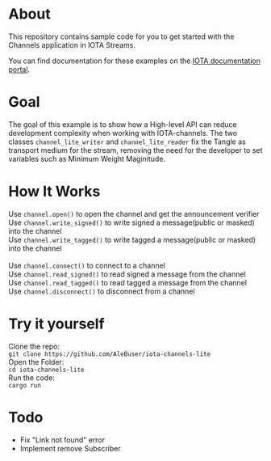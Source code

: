 # About

This repository contains sample code for you to get started with the Channels application in IOTA Streams.

You can find documentation for these examples on the [IOTA documentation portal](https://docs.iota.org/docs/channels/introduction/get-started.md).

# Goal
The goal of this example is to show how a High-level API can reduce development complexity when working with IOTA-channels.
The two classes `channel_lite_writer` and `channel_lite_reader` fix the Tangle as transport medium for the stream, removing the need for the developer to set variables such as Minimum Weight Maginitude. 

# How It Works

Use `channel.open()` to open the channel and get the announcement verifier <br />
Use `channel.write_signed()` to write signed a message(public or masked) into the channel <br />
Use `channel.write_tagged()` to write tagged a message(public or masked) into the channel <br />
<br />
Use `channel.connect()` to connect to a channel<br />
Use `channel.read_signed()` to read signed a message from the channel<br />
Use `channel.read_tagged()` to read tagged a message from the channel<br />
Use `channel.disconnect()` to disconnect from a channel<br />

# Try it yourself
Clone the repo: <br />
`git clone https://github.com/AleBuser/iota-channels-lite`<br />
Open the Folder:<br />
`cd iota-channels-lite`<br />
Run the code:<br />
`cargo run`<br />

# Todo
- Fix "Link not found" error <br />
- Implement remove Subscriber <br />
